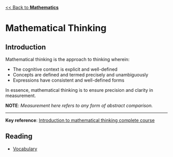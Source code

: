 [<< Back to **Mathematics**](https://pranigopu.github.io/mathematics)

# Mathematical Thinking
## Introduction
Mathematical thinking is the approach to thinking wherein:

- The cognitive context is explicit and well-defined
- Concepts are defined and termed precisely and unambiguously
- Expressions have consistent and well-defined forms

In essence, mathematical thinking is to ensure precision and clarity in measurement.

**NOTE**: _Measurement here refers to any form of abstract comparison._

---

**Key reference**: [Introduction to mathematical thinking complete course](https://www.youtube.com/watch?v=LN7cCW1rSsI)

## Reading
- [Vocabulary](https://pranigopu.github.io/mathematics/vocabulary.html)